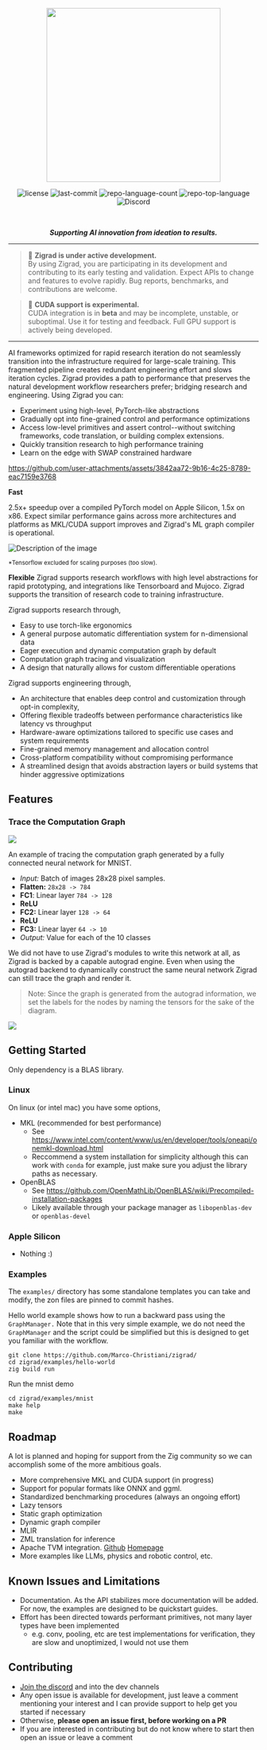 <p align="center">
  <img src="./docs/zg-logo.svg" width=350>
</p>

<p align="center">
	<img src="https://img.shields.io/github/license/Marco-Christiani/zigrad?style=flat&logo=opensourceinitiative" alt="license">
	<img src="https://img.shields.io/github/last-commit/Marco-Christiani/zigrad?style=flat&logo=git&logoColor=white" alt="last-commit">
	<img src="https://img.shields.io/github/languages/count/Marco-Christiani/zigrad?style=flat" alt="repo-language-count">
	<img src="https://img.shields.io/github/languages/top/Marco-Christiani/zigrad?style=flat&color=F7A41D" alt="repo-top-language">
	<!-- <img src="https://img.shields.io/badge/Zig-F7A41D.svg?style=flat&logo=Zig&logoColor=white" alt="Zig"> -->
	<!-- 1325584101809324113 -->
	<img alt="Discord" src="https://img.shields.io/discord/1325584101809324113?style=flat">
</p>
<br>
<p align="center" class="markdown-heading"><strong><i>Supporting AI innovation from ideation to results.</i></strong></p>

---

> 🚧 **Zigrad is under active development.**  
> By using Zigrad, you are participating in its development and contributing to its early testing and validation. Expect APIs to change and features to evolve rapidly. Bug reports, benchmarks, and contributions are welcome.

> 🧪 **CUDA support is experimental.**  
> CUDA integration is in **beta** and may be incomplete, unstable, or suboptimal. Use it for testing and feedback. Full GPU support is actively being developed.
---

AI frameworks optimized for rapid research iteration do not seamlessly transition into the infrastructure required for large-scale training. This fragmented pipeline creates redundant engineering effort and slows iteration cycles. Zigrad provides a path to performance that preserves the natural development workflow researchers prefer; bridging research and engineering. Using Zigrad you can:

  - Experiment using high-level, PyTorch-like abstractions
  - Gradually opt into fine-grained control and performance optimizations
  - Access low-level primitives and assert control--without switching frameworks, code translation, or building complex extensions.
  - Quickly transition research to high performance training
  - Learn on the edge with SWAP constrained hardware


https://github.com/user-attachments/assets/3842aa72-9b16-4c25-8789-eac7159e3768

**Fast**
<!-- benchmarks -->

2.5x+ speedup over a compiled PyTorch model on Apple Silicon, 1.5x on x86. Expect similar performance gains across more architectures and platforms as MKL/CUDA support improves and Zigrad's ML graph compiler is operational.
<!-- link to a benchmarking page -->
<!-- only need one of the bm plots, probably fast vs fast since that requires the least explanation -->

<picture>
  <source media="(prefers-color-scheme: light)" srcset="docs/zg_mnist_zg_torch_perf.svg">
  <source media="(prefers-color-scheme: dark)" srcset="docs/zg_mnist_zg_torch_perf_dark.svg" >
  <img alt="Description of the image" src="docs/zg_mnist_zg_torch_perf.svg">
</picture>
<!-- ![](./docs/zg_mnist_zg_torch_perf_0_speedupzigrad_pytorch_plotly.svg) -->

<sub>*Tensorflow excluded for scaling purposes (too slow).</sub>

**Flexible**
Zigrad supports research workflows with high level abstractions for rapid prototyping, and integrations like Tensorboard and Mujoco. Zigrad supports the transition of research code to training infrastructure. 

Zigrad supports research through,

- Easy to use torch-like ergonomics
- A general purpose automatic differentiation system for n-dimensional data
- Eager execution and dynamic computation graph by default
- Computation graph tracing and visualization
- A design that naturally allows for custom differentiable operations

Zigrad supports engineering through,

- An architecture that enables deep control and customization through opt-in complexity,
- Offering flexible tradeoffs between performance characteristics like latency vs throughput
- Hardware-aware optimizations tailored to specific use cases and system requirements
- Fine-grained memory management and allocation control
- Cross-platform compatibility without compromising performance
- A streamlined design that avoids abstraction layers or build systems that hinder aggressive optimizations
<!-- Scalar API -->

## Features

### Trace the Computation Graph

![](./docs/comp_graph_mnist_simple_noag.svg)

An example of tracing the computation graph generated by a fully connected neural network for MNIST.

- *Input:* Batch of images 28x28 pixel samples.
- **Flatten:** `28x28 -> 784`
- **FC1**: Linear layer `784 -> 128`
- **ReLU**
- **FC2:** Linear layer `128 -> 64`
- **ReLU**
- **FC3:** Linear layer `64 -> 10`
- *Output:* Value for each of the 10 classes


We did not have to use Zigrad's modules to write this network at all, as Zigrad is backed by a capable autograd engine. Even when using the autograd backend to dynamically construct the same neural network Zigrad can still trace the graph and render it.

  > Note: Since the graph is generated from the autograd information, we set the labels for the nodes by naming the tensors for the sake of the diagram.

![](./docs/comp_graph_mnist_simple_ag.svg)

## Getting Started

Only dependency is a BLAS library.

### Linux

On linux (or intel mac) you have some options,

- MKL (recommended for best performance)
  - See https://www.intel.com/content/www/us/en/developer/tools/oneapi/onemkl-download.html
  - Reccommend a system installation for simplicity although this can work with `conda` for example, just make sure you adjust the library paths as necessary.
- OpenBLAS
  - See https://github.com/OpenMathLib/OpenBLAS/wiki/Precompiled-installation-packages
  - Likely available through your package manager as `libopenblas-dev` or `openblas-devel`

### Apple Silicon

- Nothing :)

### Examples

The `examples/` directory has some standalone templates you can take and modify, the zon files are pinned to commit hashes.

Hello world example shows how to run a backward pass using the `GraphManager.` Note that in this very simple example, we do not need the `GraphManager` and the script could be simplified but this is designed to get you familiar with the workflow.

```shell
git clone https://github.com/Marco-Christiani/zigrad/
cd zigrad/examples/hello-world
zig build run
```

Run the mnist demo

```shell
cd zigrad/examples/mnist
make help
make
```

## Roadmap

A lot is planned and hoping for support from the Zig community so we can accomplish some of the more ambitious goals.

- More comprehensive MKL and CUDA support (in progress)
- Support for popular formats like ONNX and ggml.
- Standardized benchmarking procedures (always an ongoing effort)
- Lazy tensors
- Static graph optimization
- Dynamic graph compiler
- MLIR
- ZML translation for inference
- Apache TVM integration. [Github](https://github.com/apache/tvm/) [Homepage](https://tvm.apache.org)
- More examples like LLMs, physics and robotic control, etc.

## Known Issues and Limitations

- Documentation. As the API stabilizes more documentation will be added. For now, the examples are designed to be quickstart guides.
- Effort has been directed towards performant primitives, not many layer types have been implemented
  - e.g. conv, pooling, etc are test implementations for verification, they are slow and unoptimized, I would not use them

## Contributing

- [Join the discord](https://discord.gg/JWSSfWj3Uf) and into the dev channels
- Any open issue is available for development, just leave a comment mentioning your interest and I can provide support to help get you started if necessary
- Otherwise, **please open an issue first, before working on a PR**
- If you are interested in contributing but do not know where to start then open an issue or leave a comment

